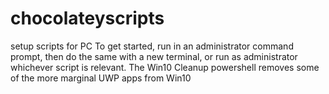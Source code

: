 # chocolateyscripts
setup scripts for PC
 To get started, run in an administrator command prompt, then do the same with a new terminal, or run as administrator whichever script is relevant.
 The Win10 Cleanup powershell removes some of the more marginal UWP apps from Win10

